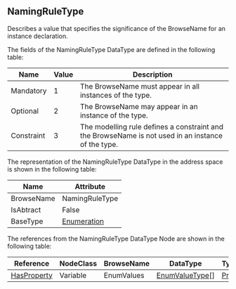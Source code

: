 <!-- datatype -->
## NamingRuleType
Describes a value that specifies the significance of the BrowseName for an instance declaration.  
<!-- end of description -->
The fields of the NamingRuleType DataType are defined in the following table:  

|Name|Value| Description|
|---|---|---|
|Mandatory|1|The BrowseName must appear in all instances of the type.|
|Optional|2|The BrowseName may appear in an instance of the type.|
|Constraint|3|The modelling rule defines a constraint and the BrowseName is not used in an instance of the type.|

The representation of the NamingRuleType DataType in the address space is shown in the following table:  

|Name|Attribute|
|---|---|
|BrowseName|NamingRuleType|
|IsAbtract|False|
|BaseType|[Enumeration](../../../Part3/DataTypes/Enumeration/readme.md)|

The references from the NamingRuleType DataType Node are shown in the following table:  

|Reference|NodeClass|BrowseName|DataType|TypeDefinition|ModellingRule|
|---|---|---|---|---|---|
|[HasProperty](../../../Part3/ReferenceTypes/HasProperty/readme.md)|Variable|EnumValues|[EnumValueType](../../../Part3/DataTypes/EnumValueType/readme.md)[]|[PropertyType](../../Part5/VariableTypes/PropertyType/readme.md)|[Mandatory](../../Objects/Mandatory/readme.md)|

